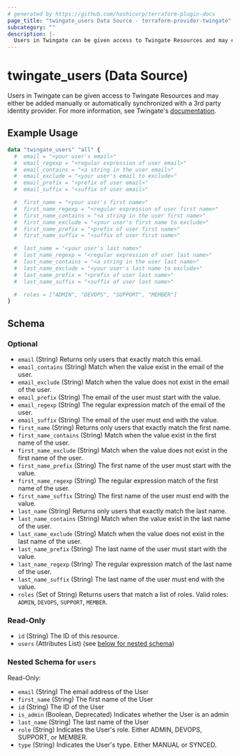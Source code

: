 ```yaml
---
# generated by https://github.com/hashicorp/terraform-plugin-docs
page_title: "twingate_users Data Source - terraform-provider-twingate"
subcategory: ""
description: |-
  Users in Twingate can be given access to Twingate Resources and may either be added manually or automatically synchronized with a 3rd party identity provider. For more information, see Twingate's documentation https://docs.twingate.com/docs/users.
---
```


# twingate_users (Data Source)

Users in Twingate can be given access to Twingate Resources and may either be added manually or automatically synchronized with a 3rd party identity provider. For more information, see Twingate's [documentation](https://docs.twingate.com/docs/users).

## Example Usage

```terraform
data "twingate_users" "all" {
  #  email = "<your user's email>"
  #  email_regexp = "<regular expression of user email>"
  #  email_contains = "<a string in the user email>"
  #  email_exclude = "<your user's email to exclude>"
  #  email_prefix = "<prefix of user email>"
  #  email_suffix = "<suffix of user email>"

  #  first_name = "<your user's first name>"
  #  first_name_regexp = "<regular expression of user first name>"
  #  first_name_contains = "<a string in the user first name>"
  #  first_name_exclude = "<your user's first name to exclude>"
  #  first_name_prefix = "<prefix of user first name>"
  #  first_name_suffix = "<suffix of user first name>"

  #  last_name = "<your user's last name>"
  #  last_name_regexp = "<regular expression of user last name>"
  #  last_name_contains = "<a string in the user last name>"
  #  last_name_exclude = "<your user's last name to exclude>"
  #  last_name_prefix = "<prefix of user last name>"
  #  last_name_suffix = "<suffix of user last name>"

  #  roles = ["ADMIN", "DEVOPS", "SUPPORT", "MEMBER"]
}
```

<!-- schema generated by tfplugindocs -->
## Schema

### Optional

- `email` (String) Returns only users that exactly match this email.
- `email_contains` (String) Match when the value exist in the email of the user.
- `email_exclude` (String) Match when the value does not exist in the email of the user.
- `email_prefix` (String) The email of the user must start with the value.
- `email_regexp` (String) The regular expression match of the email of the user.
- `email_suffix` (String) The email of the user must end with the value.
- `first_name` (String) Returns only users that exactly match the first name.
- `first_name_contains` (String) Match when the value exist in the first name of the user.
- `first_name_exclude` (String) Match when the value does not exist in the first name of the user.
- `first_name_prefix` (String) The first name of the user must start with the value.
- `first_name_regexp` (String) The regular expression match of the first name of the user.
- `first_name_suffix` (String) The first name of the user must end with the value.
- `last_name` (String) Returns only users that exactly match the last name.
- `last_name_contains` (String) Match when the value exist in the last name of the user.
- `last_name_exclude` (String) Match when the value does not exist in the last name of the user.
- `last_name_prefix` (String) The last name of the user must start with the value.
- `last_name_regexp` (String) The regular expression match of the last name of the user.
- `last_name_suffix` (String) The last name of the user must end with the value.
- `roles` (Set of String) Returns users that match a list of roles. Valid roles: `ADMIN`, `DEVOPS`, `SUPPORT`, `MEMBER`.

### Read-Only

- `id` (String) The ID of this resource.
- `users` (Attributes List) (see [below for nested schema](#nestedatt--users))

<a id="nestedatt--users"></a>
### Nested Schema for `users`

Read-Only:

- `email` (String) The email address of the User
- `first_name` (String) The first name of the User
- `id` (String) The ID of the User
- `is_admin` (Boolean, Deprecated) Indicates whether the User is an admin
- `last_name` (String) The last name of the User
- `role` (String) Indicates the User's role. Either ADMIN, DEVOPS, SUPPORT, or MEMBER.
- `type` (String) Indicates the User's type. Either MANUAL or SYNCED.
